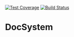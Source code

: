 [![Test Coverage](https://codeclimate.com/github/codeclimate/codeclimate/badges/coverage.svg)](https://codeclimate.com/github/codeclimate/andela-wmumbi/DocSystem/coverage)
[![Build Status](https://travis-ci.org/andela-wmumbi/DocSystem.svg?branch=master)](https://travis-ci.org/andela-wmumbi/DocSystem)
# DocSystem
